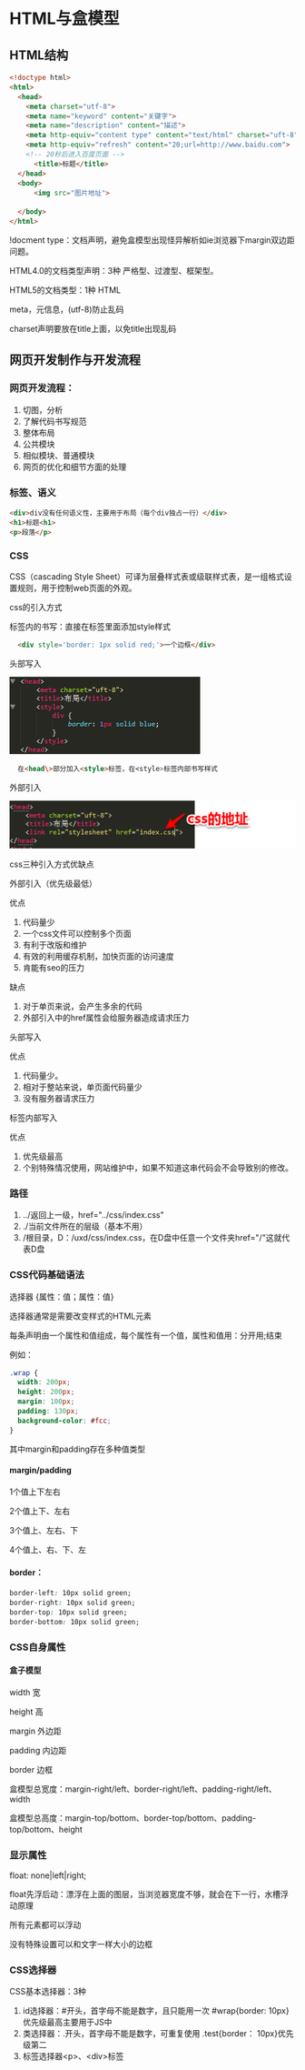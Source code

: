# HTML与盒模型

## HTML结构

```html
<!doctype html>
<html>
  <head>
    <meta charset="utf-8">
    <meta name="keyword" content="关键字">
    <meta name="description" content="描述">
    <meta http-equiv="content type" content="text/html" charset="uft-8">
    <meta http-equiv="refresh" content="20;url=http://www.baidu.com">
    <!-- 20秒后进入百度页面 -->
      <title>标题</title>
  </head>
  <body>
      <img src="图片地址">

  </body>
</html>
```

!docment type：文档声明，避免盒模型出现怪异解析如ie浏览器下margin双边距问题。

HTML4.0的文档类型声明：3种  严格型、过渡型、框架型。

HTML5的文档类型：1种  HTML

meta，元信息，(utf-8)防止乱码

charset声明要放在title上面，以免title出现乱码

## 网页开发制作与开发流程

### 网页开发流程：

1. 切图，分析
2. 了解代码书写规范
3. 整体布局
4. 公共模块
5. 相似模块、普通模块
6. 网页的优化和细节方面的处理

### 标签、语义

```html
<div>div没有任何语义性，主要用于布局（每个div独占一行）</div>
<h1>标题<h1>
<p>段落</p>
```

### CSS

CSS（cascading Style Sheet）可译为层叠样式表或级联样式表，是一组格式设置规则，用于控制web页面的外观。

css的引入方式

标签内的书写：直接在标签里面添加style样式

```html
  <div style='border: 1px solid red;'>一个边框</div>
```

头部写入

![头部引入](./images/image1.png)

```html
  在<head\>部分加入<style>标签，在<style>标签内部书写样式
```

外部引入

![外部引入](./images/image2.png)

css三种引入方式优缺点

外部引入（优先级最低）

优点

1. 代码量少
2. 一个css文件可以控制多个页面
3. 有利于改版和维护
4. 有效的利用缓存机制，加快页面的访问速度
5. 肯能有seo的压力

缺点

1. 对于单页来说，会产生多余的代码
2. 外部引入中的href属性会给服务器造成请求压力

头部写入

优点

1. 代码量少。
2. 相对于整站来说，单页面代码量少
3. 没有服务器请求压力

标签内部写入

优点

1. 优先级最高
2. 个别特殊情况使用，网站维护中，如果不知道这串代码会不会导致别的修改。

### 路径

1. ../返回上一级，href="../css/index.css"
2. ./当前文件所在的层级（基本不用）
3. /根目录，D：/uxd/css/index.css，在D盘中任意一个文件夹href="/"这就代表D盘

### CSS代码基础语法

选择器 {属性：值；属性：值}

选择器通常是需要改变样式的HTML元素

每条声明由一个属性和值组成，每个属性有一个值，属性和值用：分开用;结束

例如：

```css
.wrap {
  width: 200px;
  height: 200px;
  margin: 100px;
  padding: 130px;
  background-color: #fcc;
}
```

其中margin和padding存在多种值类型

#### margin/padding

1个值上下左右

2个值上下、左右

3个值上、左右、下

4个值上、右、下、左

#### border：

```css
border-left: 10px solid green;
border-right: 10px solid green;
border-top: 10px solid green;
border-bottom: 10px solid green;
```

### CSS自身属性

#### 盒子模型

width             宽

height            高

margin           外边距

padding          内边距

border            边框

盒模型总宽度：margin-right/left、border-right/left、padding-right/left、width

盒模型总高度：margin-top/bottom、border-top/bottom、padding-top/bottom、height

### 显示属性

float: none|left|right;

float先浮后动：漂浮在上面的图层，当浏览器宽度不够，就会在下一行，水槽浮动原理

所有元素都可以浮动

没有特殊设置可以和文字一样大小的边框

### CSS选择器

CSS基本选择器：3种

1. id选择器：#开头，首字母不能是数字，且只能用一次 #wrap{border: 10px}优先级最高主要用于JS中
2. 类选择器：.开头，首字母不能是数字，可重复使用 .test{border： 10px}优先级第二
3. 标签选择器&lt;p&gt;、&lt;div&gt;标签
